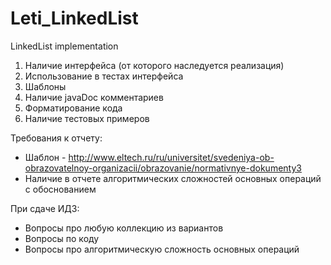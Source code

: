 # Leti_LinkedList
LinkedList implementation

1. Наличие интерфейса (от которого наследуется реализация)
2. Использование в тестах интерфейса
3. Шаблоны
4. Наличие javaDoc комментариев
5. Форматирование кода
6. Наличие тестовых примеров

Требования к отчету:
* Шаблон - http://www.eltech.ru/ru/universitet/svedeniya-ob-obrazovatelnoy-organizacii/obrazovanie/normativnye-dokumenty3
* Наличие в отчете алгоритмических сложностей основных операций с обоснованием

При сдаче ИДЗ:
* Вопросы про любую коллекцию из вариантов
* Вопросы по коду
* Вопросы про алгоритмическую сложность основных операций
